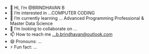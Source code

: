 - 👋 Hi, I’m @BRINDHAVAN B
- 👀 I’m interested in ...COMPUTER CODING
- 🌱 I’m currently learning ... Advanced Programming Professional & Master Data Science
- 💞️ I’m looking to collaborate on ...
- 📫 How to reach me ...b.brindhavan@outlook.com
- 😄 Pronouns: ...
- ⚡ Fun fact: ...

<!---
B3ROG/B3ROG is a ✨ special ✨ repository because its `README.md` (this file) appears on your GitHub profile.
You can click the Preview link to take a look at your changes.
--->
